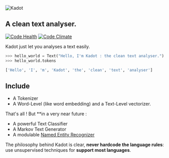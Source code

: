 ![Kadot](https://github.com/the-new-sky/Kadot/raw/master/logo.png)

## A clean text analyser.

[![Code Health](https://landscape.io/github/the-new-sky/Kadot/master/landscape.svg?style=flat)](https://landscape.io/github/the-new-sky/Kadot/master) [![Code Climate](https://codeclimate.com/github/the-new-sky/Kadot/badges/gpa.svg)](https://codeclimate.com/github/the-new-sky/Kadot)


Kadot just let you analyses a text easily.

```python
>>> hello_world = Text("Hello, I'm Kadot : the clean text analyser.")
>>> hello_world.tokens

['Hello', 'I', 'm', 'Kadot', 'the', 'clean', 'text', 'analyser']
```

## Include

- A Tokenizer
- A Word-Level (like word embedding) and a Text-Level vectorizer. 

That's all ! But **in a very near future :

- A powerful Text Classifier
- A Markov Text Generator 
- A modulable [Named Entity Recognizer](https://en.wikipedia.org/wiki/Named-entity_recognition)

The philosophy behind Kadot is clear, **never hardcode the language rules**: use unsupervised techniques for **support most languages**.
